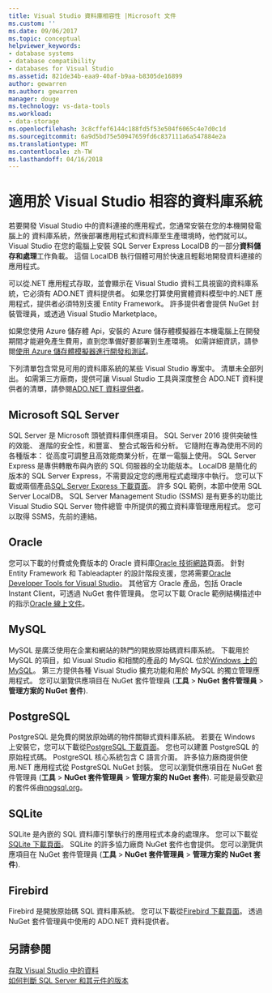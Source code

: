 ```yaml
---
title: Visual Studio 資料庫相容性 |Microsoft 文件
ms.custom: ''
ms.date: 09/06/2017
ms.topic: conceptual
helpviewer_keywords:
- database systems
- database compatibility
- databases for Visual Studio
ms.assetid: 821de34b-eaa9-40af-b9aa-b8305de16899
author: gewarren
ms.author: gewarren
manager: douge
ms.technology: vs-data-tools
ms.workload:
- data-storage
ms.openlocfilehash: 3c8cffef6144c188fd5f53e504f6065c4e7d0c1d
ms.sourcegitcommit: 6a9d5bd75e50947659fd6c837111a6a547884e2a
ms.translationtype: MT
ms.contentlocale: zh-TW
ms.lasthandoff: 04/16/2018
---
```

# <a name="compatible-database-systems-for-visual-studio"></a>適用於 Visual Studio 相容的資料庫系統

若要開發 Visual Studio 中的資料連接的應用程式，您通常安裝在您的本機開發電腦上的 資料庫系統，然後部署應用程式和資料庫至生產環境時，他們就可以。 Visual Studio 在您的電腦上安裝 SQL Server Express LocalDB 的一部分**資料儲存和處理**工作負載。 這個 LocalDB 執行個體可用於快速且輕鬆地開發資料連接的應用程式。

可以從.NET 應用程式存取，並會顯示在 Visual Studio 資料工具視窗的資料庫系統，它必須有 ADO.NET 資料提供者。 如果您打算使用實體資料模型中的.NET 應用程式，提供者必須特別支援 Entity Framework。 許多提供者會提供 NuGet 封裝管理員，或透過 Visual Studio Marketplace。

如果您使用 Azure 儲存體 Api，安裝的 Azure 儲存體模擬器在本機電腦上在開發期間才能避免產生費用，直到您準備好要部署到生產環境。 如需詳細資訊，請參閱[使用 Azure 儲存體模擬器進行開發和測試](/azure/storage/common/storage-use-emulator)。

下列清單包含常見可用的資料庫系統的某些 Visual Studio 專案中。 清單未全部列出。 如需第三方廠商，提供可讓 Visual Studio 工具與深度整合 ADO.NET 資料提供者的清單，請參閱[ADO.NET 資料提供者](/dotnet/framework/data/adonet/data-providers)。

## <a name="microsoft-sql-server"></a>Microsoft SQL Server

SQL Server 是 Microsoft 頭號資料庫供應項目。 SQL Server 2016 提供突破性的效能、 進階的安全性，和豐富、 整合式報告和分析。 它隨附在專為使用不同的各種版本： 從高度可調整且高效能商業分析，在單一電腦上使用。 SQL Server Express 是專供轉散布與內嵌的 SQL 伺服器的全功能版本。  LocalDB 是簡化的版本的 SQL Server Express，不需要設定您的應用程式處理序中執行。 您可以下載或兩個產品[SQL Server Express 下載頁面](https://www.microsoft.com/sql-server/sql-server-editions-express)。 許多 SQL 範例，本節中使用 SQL Server LocalDB。 SQL Server Management Studio (SSMS) 是有更多的功能比 Visual Studio SQL Server 物件總管 中所提供的獨立資料庫管理應用程式。 您可以取得 SSMS，先前的連結。

## <a name="oracle"></a>Oracle

您可以下載的付費或免費版本的 Oracle 資料庫[Oracle 技術網路](http://www.oracle.com/technetwork/database/enterprise-edition/downloads/index-092322.html)頁面。 針對 Entity Framework 和 Tableadapter 的設計階段支援，您將需要[Oracle Developer Tools for Visual Studio](http://www.oracle.com/technetwork/developer-tools/visual-studio/overview/index.html)。 其他官方 Oracle 產品，包括 Oracle Instant Client，可透過 NuGet 套件管理員。  您可以下載 Oracle 範例結構描述中的指示[Oracle 線上文件](http://docs.oracle.com/cd/E11882_01/server.112/e10831/toc.htm)。

## <a name="mysql"></a>MySQL

MySQL 是廣泛使用在企業和網站的熱門的開放原始碼資料庫系統。 下載用於 MySQL 的項目，如 Visual Studio 和相關的產品的 MySQL 位於[Windows 上的 MySQL](http://www.mysql.com/why-mysql/windows/)。  第三方提供各種 Visual Studio 擴充功能和用於 MySQL 的獨立管理應用程式。 您可以瀏覽供應項目在 NuGet 套件管理員 (**工具** > **NuGet 套件管理員** > **管理方案的 NuGet 套件**).

## <a name="postgresql"></a>PostgreSQL

PostgreSQL 是免費的開放原始碼的物件關聯式資料庫系統。 若要在 Windows 上安裝它，您可以下載從[PostgreSQL 下載頁面](http://www.postgresql.org/download/windows/)。  您也可以建置 PostgreSQL 的原始程式碼。  PostgreSQL 核心系統包含 C 語言介面。 許多協力廠商提供使用.NET 應用程式從 PostgreSQL NuGet 封裝。  您可以瀏覽供應項目在 NuGet 套件管理員 (**工具** > **NuGet 套件管理員** > **管理方案的 NuGet 套件**). 可能是最受歡迎的套件係由[npgsql.org](http://www.npgsql.org)。

## <a name="sqlite"></a>SQLite

SQLite 是內嵌的 SQL 資料庫引擎執行的應用程式本身的處理序。 您可以下載從[SQLite 下載頁面](http://www.sqlite.org/download.html)。 SQLite 的許多協力廠商 NuGet 套件也會提供。 您可以瀏覽供應項目在 NuGet 套件管理員 (**工具** > **NuGet 套件管理員** > **管理方案的 NuGet 套件**).

## <a name="firebird"></a>Firebird

Firebird 是開放原始碼 SQL 資料庫系統。 您可以下載從[Firebird 下載頁面](http://firebirdsql.org/en/downloads/)。 透過 NuGet 套件管理員中使用的 ADO.NET 資料提供者。

## <a name="see-also"></a>另請參閱

[存取 Visual Studio 中的資料](../data-tools/accessing-data-in-visual-studio.md)  
[如何判斷 SQL Server 和其元件的版本](http://support.microsoft.com/kb/321185)